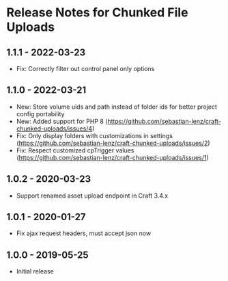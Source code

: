 # Release Notes for Chunked File Uploads

## 1.1.1 - 2022-03-23
- Fix: Correctly filter out control panel only options

## 1.1.0 - 2022-03-21
- New: Store volume uids and path instead of folder ids for better project config portability
- New: Added support for PHP 8 (https://github.com/sebastian-lenz/craft-chunked-uploads/issues/4)
- Fix: Only display folders with customizations in settings (https://github.com/sebastian-lenz/craft-chunked-uploads/issues/2)
- Fix: Respect customized cpTrigger values (https://github.com/sebastian-lenz/craft-chunked-uploads/issues/1)

## 1.0.2 - 2020-03-23
- Support renamed asset upload endpoint in Craft 3.4.x

## 1.0.1 - 2020-01-27
- Fix ajax request headers, must accept json now

## 1.0.0 - 2019-05-25
- Initial release
